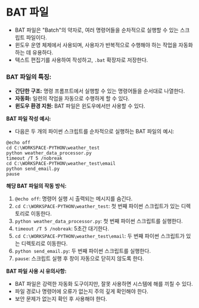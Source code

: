 # **BAT 파일**
- BAT 파일은 "Batch"의 약자로, 여러 명령어들을 순차적으로 실행할 수 있는 스크립트 파일이다. 
- 윈도우 운영 체제에서 사용되며, 사용자가 반복적으로 수행해야 하는 작업을 자동화하는 데 유용하다. 
- 텍스트 편집기를 사용하여 작성하고, `.bat` 확장자로 저장한다.

### **BAT 파일의 특징:**
- **간단한 구조:** 명령 프롬프트에서 실행할 수 있는 명령어들을 순서대로 나열한다.
- **자동화:** 일련의 작업을 자동으로 수행하게 할 수 있다.
- **윈도우 환경 지원:** BAT 파일은 윈도우에서만 사용할 수 있다.

**BAT 파일 작성 예시:**
- 다음은 두 개의 파이썬 스크립트를 순차적으로 실행하는 BAT 파일의 예시:

```batch
@echo off
cd C:\WORKSPACE-PYTHON\weather_test
python weather_data_processor.py
timeout /T 5 /nobreak
cd C:\WORKSPACE-PYTHON\weather_test\email
python send_email.py
pause
```

**해당 BAT 파일의 작동 방식:**
1. `@echo off`: 명령어 실행 시 출력되는 메시지를 숨긴다.
2. `cd C:\WORKSPACE-PYTHON\weather_test`: 첫 번째 파이썬 스크립트가 있는 디렉토리로 이동한다.
3. `python weather_data_processor.py`: 첫 번째 파이썬 스크립트를 실행한다.
4. `timeout /T 5 /nobreak`: 5초간 대기한다.
5. `cd C:\WORKSPACE-PYTHON\weather_test\email`: 두 번째 파이썬 스크립트가 있는 디렉토리로 이동한다.
6. `python send_email.py`: 두 번째 파이썬 스크립트를 실행한다.
7. `pause`: 스크립트 실행 후 창이 자동으로 닫히지 않도록 한다.

**BAT 파일 사용 시 유의사항:**
- BAT 파일은 강력한 자동화 도구이지만, 잘못 사용하면 시스템에 해를 끼칠 수 있다.
- 파일 경로나 명령어에 오류가 없는지 주의 깊게 확인해야 한다.
- 보안 문제가 없는지 확인 후 사용해야 한다. 